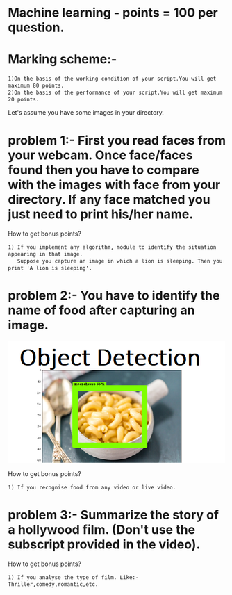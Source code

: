 # Machine learning - points = 100 per question.

# Marking scheme:-
	
	1)On the basis of the working condition of your script.You will get maximum 80 points. 
	2)On the basis of the performance of your script.You will get maximum 20 points.
	

Let's assume you have some images in your directory.

# problem 1:- First you read faces from your webcam. Once face/faces found then you have to compare with the images with face from your directory. If any face matched you just need to print his/her name.

How to get bonus points?

	1) If you implement any algorithm, module to identify the situation appearing in that image.
	   Suppose you capture an image in which a lion is sleeping. Then you print 'A lion is sleeping'.

# problem 2:- You have to identify the name of food after capturing an image.
![alt text](https://github.com/sheshantsinha/winter_development_challenge/blob/master/Machine%20learning/object-detection.png)

How to get bonus points?

	1) If you recognise food from any video or live video.

# problem 3:- Summarize the story of a hollywood film. (Don't use the subscript provided in the video).

How to get bonus points?

	1) If you analyse the type of film. Like:- Thriller,comedy,romantic,etc.
